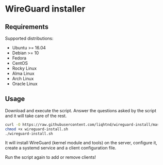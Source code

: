 # WireGuard installer

## Requirements

Supported distributions:

- Ubuntu >= 16.04
- Debian >= 10
- Fedora
- CentOS
- Rocky Linux
- Alma Linux
- Arch Linux
- Oracle Linux

## Usage

Download and execute the script. Answer the questions asked by the script and it will take care of the rest.

```bash
curl -O https://raw.githubusercontent.com/liqhtnd/wireguard-install/master/wireguard-install.sh
chmod +x wireguard-install.sh
./wireguard-install.sh
```

It will install WireGuard (kernel module and tools) on the server, configure it, create a systemd service and a client configuration file.

Run the script again to add or remove clients!
